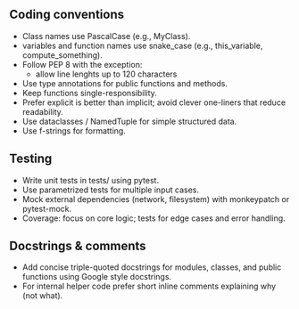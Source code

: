 
## Coding conventions
- Class names use PascalCase (e.g., MyClass).
- variables and function names use snake_case (e.g., this_variable, compute_something).
- Follow PEP 8 with the exception:
  - allow line lenghts up to 120 characters
- Use type annotations for public functions and methods.
- Keep functions single-responsibility.
- Prefer explicit is better than implicit; avoid clever one-liners that reduce readability.
- Use dataclasses / NamedTuple for simple structured data.
- Use f-strings for formatting.



## Testing
- Write unit tests in tests/ using pytest.
- Use parametrized tests for multiple input cases.
- Mock external dependencies (network, filesystem) with monkeypatch or pytest-mock.
- Coverage: focus on core logic; tests for edge cases and error handling.

## Docstrings & comments
- Add concise triple-quoted docstrings for modules, classes, and public functions using Google style docstrings.
- For internal helper code prefer short inline comments explaining why (not what).
